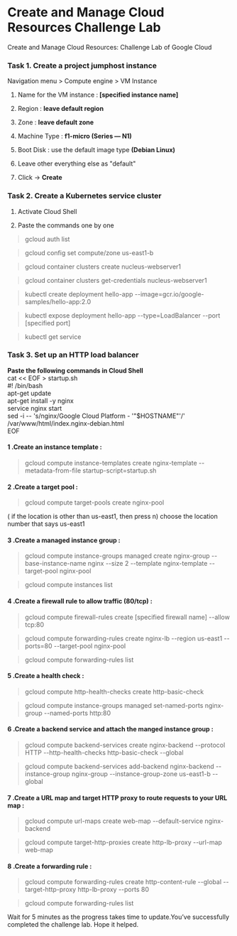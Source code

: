# Create and Manage Cloud Resources Challenge Lab
Create and Manage Cloud Resources: Challenge Lab of Google Cloud

### Task 1. Create a project jumphost instance
Navigation menu > Compute engine > VM Instance

1. Name for the VM instance :<b> [specified instance name]</b>

2. Region : <b>leave default region</b>

3. Zone : <b>leave default zone</b>

4. Machine Type : <b>f1-micro (Series — N1)</b>

5. Boot Disk : use the default image type <b>(Debian Linux)</b>

6. Leave other everything else as "default"

7. Click -> <b> Create</b>

### Task 2. Create a Kubernetes service cluster
1. Activate Cloud Shell 

2. Paste the commands one by one

> gcloud auth list

> gcloud config set compute/zone us-east1-b

> gcloud container clusters create nucleus-webserver1

> gcloud container clusters get-credentials nucleus-webserver1

> kubectl create deployment hello-app --image=gcr.io/google-samples/hello-app:2.0

> kubectl expose deployment hello-app --type=LoadBalancer --port [specified port]

> kubectl get service

### Task 3. Set up an HTTP load balancer
<b>Paste the following commands in Cloud Shell</b><br />
cat << EOF > startup.sh<br />
#! /bin/bash<br />
apt-get update<br />
apt-get install -y nginx<br />
service nginx start<br />
sed -i -- 's/nginx/Google Cloud Platform - '"\$HOSTNAME"'/' /var/www/html/index.nginx-debian.html<br />
EOF<br />

#### 1 .Create an instance template :
> gcloud compute instance-templates create nginx-template --metadata-from-file startup-script=startup.sh
#### 2 .Create a target pool :
> gcloud compute target-pools create nginx-pool

( if the location is other than us-east1, then press n)
choose the location number that says us-east1
#### 3 .Create a managed instance group :
> gcloud compute instance-groups managed create nginx-group --base-instance-name nginx --size 2 --template nginx-template --target-pool nginx-pool 

> gcloud compute instances list
#### 4 .Create a firewall rule to allow traffic (80/tcp) :
> gcloud compute firewall-rules create [specified firewall name] --allow tcp:80

> gcloud compute forwarding-rules create nginx-lb --region us-east1 --ports=80 --target-pool nginx-pool

> gcloud compute forwarding-rules list
#### 5 .Create a health check :
> gcloud compute http-health-checks create http-basic-check

> gcloud compute instance-groups managed set-named-ports nginx-group --named-ports http:80
#### 6 .Create a backend service and attach the manged instance group :
> gcloud compute backend-services create nginx-backend --protocol HTTP --http-health-checks http-basic-check --global

> gcloud compute backend-services add-backend nginx-backend --instance-group nginx-group --instance-group-zone us-east1-b --global

#### 7 .Create a URL map and target HTTP proxy to route requests to your URL map :
> gcloud compute url-maps create web-map --default-service nginx-backend

> gcloud compute target-http-proxies create http-lb-proxy --url-map web-map

#### 8 .Create a forwarding rule :
> gcloud compute forwarding-rules create http-content-rule --global --target-http-proxy http-lb-proxy --ports 80

> gcloud compute forwarding-rules list

Wait for 5 minutes as the progress takes time to update.You’ve successfully completed the challenge lab. Hope it helped. 
